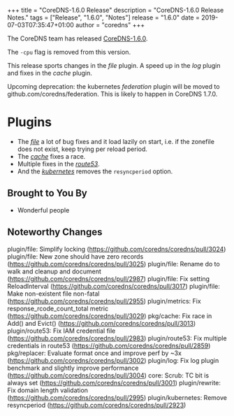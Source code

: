 +++
title = "CoreDNS-1.6.0 Release"
description = "CoreDNS-1.6.0 Release Notes."
tags = ["Release", "1.6.0", "Notes"]
release = "1.6.0"
date = 2019-07-03T07:35:47+01:00
author = "coredns"
+++

The CoreDNS team has released
[CoreDNS-1.6.0](https://github.com/coredns/coredns/releases/tag/v1.6.0).

The `-cpu` flag is removed from this version.

This release sports changes in the *file* plugin. A speed up in the *log* plugin and fixes in the
*cache* plugin.

Upcoming deprecation: the kubernetes *federation* plugin will be moved to
github.com/coredns/federation. This is likely to happen in CoreDNS 1.7.0.

# Plugins

* The [*file*](/plugins/file) a lot of bug fixes and it load lazily on start, i.e. if the zonefile
  does not exist, keep trying per reload period.
* The [*cache*](/plugins/cache) fixes a race.
* Multiple fixes in the [*route53*](/plugins/route53).
* And the [*kubernetes*](/plugins/kubernetes) removes the `resyncperiod` option.

## Brought to You By

* Wonderful people

## Noteworthy Changes

plugin/file: Simplify locking (https://github.com/coredns/coredns/pull/3024)
plugin/file: New zone should have zero records (https://github.com/coredns/coredns/pull/3025)
plugin/file: Rename do to walk and cleanup and document (https://github.com/coredns/coredns/pull/2987)
plugin/file: Fix setting ReloadInterval (https://github.com/coredns/coredns/pull/3017)
plugin/file: Make non-existent file non-fatal (https://github.com/coredns/coredns/pull/2955)
plugin/metrics: Fix response_rcode_count_total metric (https://github.com/coredns/coredns/pull/3029)
pkg/cache: Fix race in Add() and Evict() (https://github.com/coredns/coredns/pull/3013)
plugin/route53: Fix IAM credential file (https://github.com/coredns/coredns/pull/2983)
plugin/route53: Fix multiple credentials in route53 (https://github.com/coredns/coredns/pull/2859)
pkg/replacer: Evaluate format once and improve perf by ~3x (https://github.com/coredns/coredns/pull/3002)
plugin/log: Fix log plugin benchmark and slightly improve performance (https://github.com/coredns/coredns/pull/3004)
core: Scrub: TC bit is always set (https://github.com/coredns/coredns/pull/3001)
plugin/rewrite: Fix domain length validation (https://github.com/coredns/coredns/pull/2995)
plugin/kubernetes: Remove resyncperiod (https://github.com/coredns/coredns/pull/2923)

